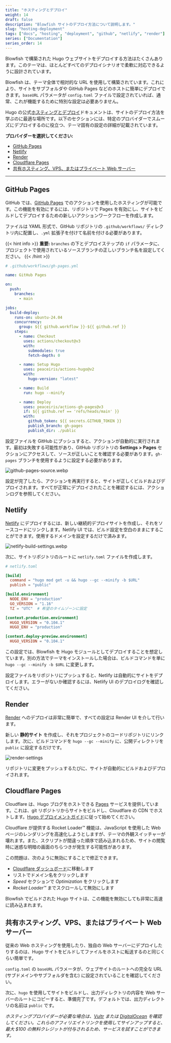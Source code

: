 ```yaml
---
title: "ホスティングとデプロイ"
weight: 14
draft: false
description: "Blowfish サイトのデプロイ方法について説明します。"
slug: "hosting-deployment"
tags: ["docs", "hosting", "deployment", "github", "netlify", "render"]
series: ["Documentation"]
series_order: 14
---
```


Blowfish で構築された Hugo ウェブサイトをデプロイする方法はたくさんあります。このテーマは、ほとんどすべてのデプロイシナリオで柔軟に対応できるように設計されています。

Blowfish は、テーマ全体で相対的な URL を使用して構築されています。これにより、サイトをサブフォルダや GitHub Pages などのホストに簡単にデプロイできます。`baseURL` パラメータが `config.toml` ファイルで設定されていれば、通常、これが機能するために特別な設定は必要ありません。

Hugo の公式[ホスティングとデプロイ](https://gohugo.io/hosting-and-deployment/)ドキュメントは、サイトのデプロイ方法を学ぶのに最適な場所です。以下のセクションには、特定のプロバイダーでスムーズにデプロイするのに役立つ、テーマ固有の設定の詳細が記載されています。

**プロバイダーを選択してください:**

- [GitHub Pages](#github-pages)
- [Netlify](#netlify)
- [Render](#render)
- [Cloudflare Pages](#cloudflare-pages)
- [共有ホスティング、VPS、またはプライベート Web サーバー](#共有ホスティングvpsまたはプライベート-web-サーバー)

---

## GitHub Pages

GitHub では、[GitHub Pages](https://docs.github.com/en/pages/getting-started-with-github-pages/about-github-pages) でのアクションを使用したホスティングが可能です。この機能を有効にするには、リポジトリで Pages を有効にし、サイトをビルドしてデプロイするための新しいアクションワークフローを作成します。

ファイルは YAML 形式で、GitHub リポジトリの `.github/workflows/` ディレクトリ内に配置し、`.yml` 拡張子を付けて名前を付ける必要があります。

{{< hint info >}}
**重要:** `branches` の下とデプロイステップの `if` パラメータに、プロジェクトで使用されているソースブランチの正しいブランチ名を設定してください。
{{< /hint >}}

```yaml
# .github/workflows/gh-pages.yml

name: GitHub Pages

on:
  push:
    branches:
      - main

jobs:
  build-deploy:
    runs-on: ubuntu-24.04
    concurrency:
      group: ${{ github.workflow }}-${{ github.ref }}
    steps:
      - name: Checkout
        uses: actions/checkout@v3
        with:
          submodules: true
          fetch-depth: 0

      - name: Setup Hugo
        uses: peaceiris/actions-hugo@v2
        with:
          hugo-version: "latest"

      - name: Build
        run: hugo --minify

      - name: Deploy
        uses: peaceiris/actions-gh-pages@v3
        if: ${{ github.ref == 'refs/heads/main' }}
        with:
          github_token: ${{ secrets.GITHUB_TOKEN }}
          publish_branch: gh-pages
          publish_dir: ./public
```

設定ファイルを GitHub にプッシュすると、アクションが自動的に実行されます。最初は失敗する可能性があり、GitHub リポジトリの **Settings > Pages** セクションにアクセスして、ソースが正しいことを確認する必要があります。`gh-pages` ブランチを使用するように設定する必要があります。

![github-pages-source.webp](github-pages-source.webp)

設定が完了したら、アクションを再実行すると、サイトが正しくビルドおよびデプロイされます。すべてが正常にデプロイされたことを確認するには、アクションログを参照してください。

## Netlify

[Netlify](https://www.netlify.com) にデプロイするには、新しい継続的デプロイサイトを作成し、それをソースコードにリンクします。Netlify UI では、ビルド設定を空白のままにすることができます。使用するドメインを設定するだけで済みます。

![netlify-build-settings.webp](netlify-build-settings.webp)

次に、サイトリポジトリのルートに `netlify.toml` ファイルを作成します。

```toml
# netlify.toml

[build]
  command = "hugo mod get -u && hugo --gc --minify -b $URL"
  publish = "public"

[build.environment]
  NODE_ENV = "production"
  GO_VERSION = "1.16"
  TZ = "UTC"  # 希望のタイムゾーンに設定

[context.production.environment]
  HUGO_VERSION = "0.104.1"
  HUGO_ENV = "production"

[context.deploy-preview.environment]
  HUGO_VERSION = "0.104.1"
```

この設定では、Blowfish を Hugo モジュールとしてデプロイすることを想定しています。別の方法でテーマをインストールした場合は、ビルドコマンドを単に `hugo --gc --minify -b $URL` に変更します。

設定ファイルをリポジトリにプッシュすると、Netlify は自動的にサイトをデプロイします。エラーがないか確認するには、Netlify UI のデプロイログを確認してください。

## Render

[Render](https://render.com) へのデプロイは非常に簡単で、すべての設定は Render UI を介して行います。

新しい **静的サイト** を作成し、それをプロジェクトのコードリポジトリにリンクします。次に、ビルドコマンドを `hugo --gc --minify` に、公開ディレクトリを `public` に設定するだけです。

![render-settings](render-settings.webp)

リポジトリに変更をプッシュするたびに、サイトが自動的にビルドおよびデプロイされます。

## Cloudflare Pages

Cloudflare は、Hugo ブログをホストできる [Pages](https://pages.cloudflare.com/) サービスを提供しています。これは、git リポジトリからサイトをビルドし、Cloudflare の CDN でホストします。[Hugo デプロイメントガイド](https://developers.cloudflare.com/pages/framework-guides/deploy-a-hugo-site)に従って始めてください。

Cloudflare が提供する Rocket Loader™ 機能は、JavaScript を使用した Web ページのレンダリングを高速化しようとしますが、テーマの外観スイッチャーが壊れます。また、スクリプトが間違った順序で読み込まれるため、サイトの閲覧時に迷惑な明暗の画面のちらつきが発生する可能性があります。

この問題は、次のように無効にすることで修正できます。

- [Cloudflare ダッシュボード](https://dash.cloudflare.com)に移動します
- リストでドメイン名をクリックします
- *Speed* セクションで *Optimization* をクリックします
- *Rocket Loader™* までスクロールして無効にします

Blowfish でビルドされた Hugo サイトは、この機能を無効にしても非常に高速に読み込まれます。

## 共有ホスティング、VPS、またはプライベート Web サーバー

従来の Web ホスティングを使用したり、独自の Web サーバーにデプロイしたりするのは、Hugo サイトをビルドしてファイルをホストに転送するのと同じくらい簡単です。

`config.toml` の `baseURL` パラメータが、ウェブサイトのルートへの完全な URL (サブドメインやサブフォルダを含む) に設定されていることを確認してください。

次に、`hugo` を使用してサイトをビルドし、出力ディレクトリの内容を Web サーバーのルートにコピーすると、準備完了です。デフォルトでは、出力ディレクトリの名前は `public` です。

*ホスティングプロバイダーが必要な場合は、[Vultr](https://www.vultr.com/?ref=8957394-8H) または [DigitalOcean](https://m.do.co/c/36841235e565) を確認してください。これらのアフィリエイトリンクを使用してサインアップすると、最大 $100 の無料クレジットが付与されるため、サービスを試すことができます。*
